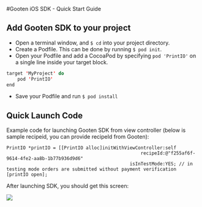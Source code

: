 #Gooten iOS SDK - Quick Start Guide

## Add Gooten SDK to your project

- Open a terminal window, and ```$ cd``` into your project directory.
- Create a Podfile. This can be done by running ```$ pod init```.
- Open your Podfile and add a CocoaPod by specifying ```pod 'PrintIO'``` on a single line inside your target block.
```Java
target 'MyProject' do
	pod 'PrintIO'
end
```
- Save your Podfile and run ```$ pod install```

## Quick Launch Code

Example code for launching Gooten SDK from view controller (below is sample recipeid, you can provide recipeId from Gooten):
```
PrintIO *printIO = [[PrintIO alloc]initWithViewController:self 
                                                 recipeId:@"f255af6f-9614-4fe2-aa8b-1b77b936d9d6"
                                             isInTestMode:YES; // in testing mode orders are submitted without payment verification
[printIO open];
```

After launching SDK, you should get this screen:

![](https://dl.dropboxusercontent.com/u/19321066/printIO/wosettings.png)
